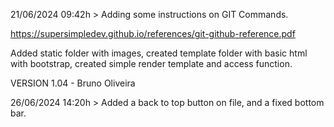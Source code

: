 21/06/2024 09:42h > Adding some instructions on GIT Commands.

https://supersimpledev.github.io/references/git-github-reference.pdf

Added static folder with images, created template folder with basic html with bootstrap, created simple render template and access function.

VERSION 1.04 - Bruno Oliveira

26/06/2024 14:20h > Added a back to top button on file, and a fixed bottom bar.